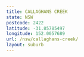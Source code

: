 ```yaml
---
title: CALLAGHANS CREEK
state: NSW
postcode: 2422
latitude: -31.85785497
longitude: 152.0057689
url: /nsw/callaghans-creek/
layout: suburb
---
```

